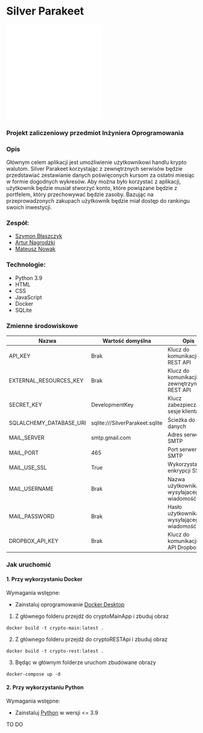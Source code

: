 # Silver Parakeet

<img src="docs/logo_white.png" width="250" alt="Silver Parakeet Logo">

### Projekt zaliczeniowy przedmiot Inżyniera Oprogramowania

### Opis
Głównym celem aplikacji jest umożliwienie użytkownikowi handlu krypto walutom. Silver Parakeet korzystając z zewnętrznych serwisów będzie przedstawiać zestawianie danych poświęconych kursom za ostatni miesiąc w formie dogodnych wykresów. Aby można było korzystać z aplikacji, użytkownik będzie musiał stworzyć konto, które powiązane będzie z portfelem, który przechowywać będzie zasoby. Bazując na przeprowadzonych zakupach użytkownik będzie miał dostęp do rankingu swoich inwestycji.  

### Zespół:
- [Szymon Błaszczyk](https://github.com/gaser3)
- [Artur Nagrodzki](https://github.com/ArturNagrodzki)
- [Mateusz Nowak](https://github.com/NovakMateusz)

### Technologie:
- Python 3.9
- HTML
- CSS
- JavaScript
- Docker
- SQLite

### Zmienne środowiskowe
| Nazwa                   | Wartość domyślna                | Opis                                         | Komponent   |
|-------------------------|---------------------------------|----------------------------------------------|-------------|
| API_KEY                 | Brak                            | Klucz do komunikacji z REST API              | Main / REST |
| EXTERNAL_RESOURCES_KEY  | Brak                            | Klucz do komunikacji z zewnętrzynym REST API | REST        |
| SECRET_KEY              | DevelopmentKey                  | Klucz zabezpieczajacy sesje klienta          | Main        |
| SQLALCHEMY_DATABASE_URI | sqlite:///SilverParakeet.sqlite | Ścieżka do bazy danych                       | Main        |
| MAIL_SERVER             | smtp.gmail.com                  | Adres serwera SMTP                           | Main        |
| MAIL_PORT               | 465                             | Port serwera SMTP                            | Main        |
| MAIL_USE_SSL            | True                            | Wykorzystanie enkrypcji SSL                  | Main        |
| MAIL_USERNAME           | Brak                            | Nazwa użytkownika wysyłajacego wiadomość     | Main        |
| MAIL_PASSWORD           | Brak                            | Hasło użytkownika wysyłającego wiadomość     | Main        |
| DROPBOX_API_KEY         | Brak                            | Klucz do komunikacji z API Dropbox'a         | REST        |


### Jak uruchomić
#### 1. Przy wykorzystaniu Docker  
Wymagania wstępne:
- Zainstaluj oprogramowanie [Docker Desktop](https://docs.docker.com/desktop/)

1. Z głównego folderu przejdź do cryptoMainApp i zbuduj obraz
```console  
docker build -t crypto-main:latest . 
```
2. Z głównego folderu przejdź do cryptoRESTApi i zbuduj obraz
```console
docker build -t crypto-rest:latest .
```
3. Będąc w głównym folderze uruchom zbudowane obrazy
```console
docker-compose up -d
```

#### 2. Przy wykorzystaniu Python  
Wymagania wstępne:
- Zainstaluj [Python](https://www.python.org/downloads/) w wersji <= 3.9

TO DO